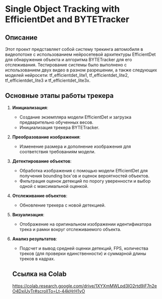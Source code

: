 # Single Object Tracking with EfficientDet and BYTETracker

## Описание

Этот проект представляет собой систему трекинга автомобиля в видеопотоке с использованием нейросетевой архитектуры EfficientDet для обнаружения объекта и алгоритма BYTETracker для его отслеживания. Тестирование системы было выполнено с использованием двух видео в разном разрешении, а также следующих моделей нейросети: tf_efficientdet_lite1, tf_efficientdet_lite2, tf_efficientdet_lite3 и tf_efficientdet_lite3x.

## Основные этапы работы трекера

1. **Инициализация**:
   - Создание экземпляра модели EfficientDet и загрузка предварительно обученных весов.
   - Инициализация трекера BYTETracker.

3. **Преобразование изображения**:
   - Изменение размера и дополнение изображения для соответствия требованиям модели.

4. **Детектирование объектов**:
   - Обработка изображения с помощью модели EfficientDet для получения bounding box'ов и оценок вероятностей объектов.
   - Фильтрация оценок детекций по порогу уверенности и выбор одной с максимальной оценкой.

5. **Отслеживание объектов**:
   - Обновление трекера с новой детекцией.

6. **Визуализация**:
   - Отображение на оригинальном изображении идентификатора трека и рамки  вокруг отслеживаемого объекта.

7. **Анализ результатов**:
   - Подсчет и вывод средней оценки детекций, FPS, количества треков (для проверки единственности) и суммарной длины треков в кадрах.
  
   ## Ссылка на Colab
   https://colab.research.google.com/drive/1XYXmMWLpd3IO2rtd9iF7n2eO4DxiUyTr#scrollTo=Lt-44kHrH1yO

